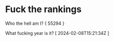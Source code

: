 # Fuck the rankings

Who the hell am I?
{ 55294 }

What fucking year is it?
[ 2024-02-08T15:21:34Z ]
